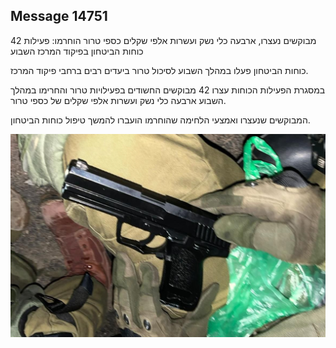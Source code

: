 ## Message 14751

42 מבוקשים נעצרו, ארבעה כלי נשק ועשרות אלפי שקלים כספי טרור הוחרמו: פעילות כוחות הביטחון בפיקוד המרכז השבוע 

כוחות הביטחון פעלו במהלך השבוע לסיכול טרור ביעדים רבים ברחבי פיקוד המרכז.

במסגרת הפעילות הכוחות עצרו 42 מבוקשים החשודים בפעילויות טרור והחרימו במהלך השבוע ארבעה כלי נשק ועשרות אלפי שקלים של כספי טרור.

המבוקשים שנעצרו ואמצעי הלחימה שהוחרמו הועברו להמשך טיפול כוחות הביטחון.

![Photo](14751/14751_photo.jpg)
